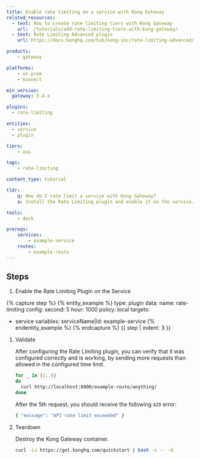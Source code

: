 ```yaml
---
title: Enable rate limiting on a service with Kong Gateway
related_resources:
  - text: How to create rate limiting tiers with Kong Gateway
    url:  /tutorials/add-rate-limiting-tiers-with-kong-gateway/
  - text: Rate Limiting Advanced plugin
    url: https://docs.konghq.com/hub/kong-inc/rate-limiting-advanced/

products:
    - gateway

platforms:
    - on-prem
    - konnect

min_version:
  gateway: 3.4.x

plugins:
  - rate-limiting

entities: 
  - service
  - plugin

tiers:
    - oss

tags:
    - rate-limiting

content_type: tutorial

tldr:
    q: How do I rate limit a service with Kong Gateway?
    a: Install the Rate Limiting plugin and enable it on the service.

tools:
    - deck

prereqs:
    services:
        - example-service
    routes:
        - example-route
---
```


## Steps

1. Enable the Rate Limiting Plugin on the Service

{% capture step %}
{% entity_example %}
type: plugin
data:
  name: rate-limiting
  config:
    second: 5
    hour: 1000
    policy: local
targets:
  - service
variables: 
    serviceName|Id: example-service
{% endentity_example %}
{% endcapture %}
{{ step | indent: 3 }}

1. Validate

   After configuring the Rate Limiting plugin, you can verify that it was configured correctly and is working, by sending more requests than allowed in the configured time limit.
   ```bash
   for _ in {1..6}
   do
     curl http://localhost:8000/example-route/anything/
   done
   ```
   After the 5th request, you should receive the following `429` error:

   ```bash
   { "message": "API rate limit exceeded" }
   ```

1. Teardown

   Destroy the Kong Gateway container.

   ```bash
   curl -Ls https://get.konghq.com/quickstart | bash -s -- -d
   ```
